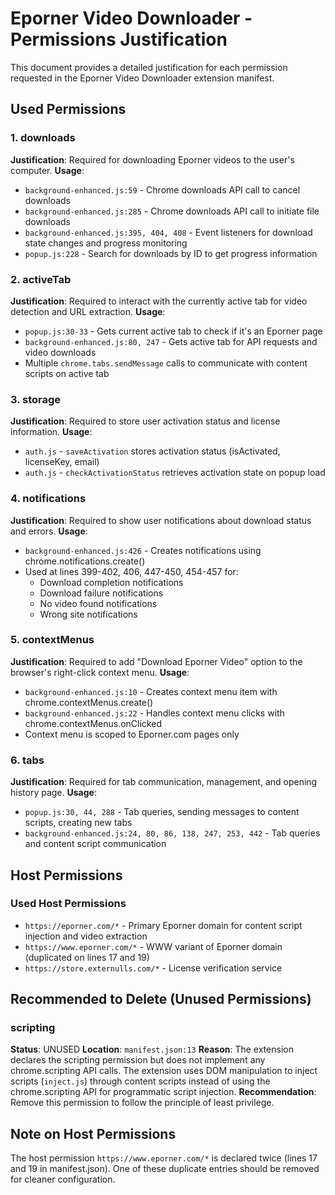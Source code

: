 # Eporner Video Downloader - Permissions Justification

This document provides a detailed justification for each permission requested in the Eporner Video Downloader extension manifest.

## Used Permissions

### 1. downloads
**Justification**: Required for downloading Eporner videos to the user's computer.
**Usage**:
- `background-enhanced.js:59` - Chrome downloads API call to cancel downloads
- `background-enhanced.js:285` - Chrome downloads API call to initiate file downloads
- `background-enhanced.js:395, 404, 408` - Event listeners for download state changes and progress monitoring
- `popup.js:228` - Search for downloads by ID to get progress information

### 2. activeTab
**Justification**: Required to interact with the currently active tab for video detection and URL extraction.
**Usage**:
- `popup.js:30-33` - Gets current active tab to check if it's an Eporner page
- `background-enhanced.js:80, 247` - Gets active tab for API requests and video downloads
- Multiple `chrome.tabs.sendMessage` calls to communicate with content scripts on active tab

### 3. storage
**Justification**: Required to store user activation status and license information.
**Usage**:
- `auth.js` - `saveActivation` stores activation status (isActivated, licenseKey, email)
- `auth.js` - `checkActivationStatus` retrieves activation state on popup load

### 4. notifications
**Justification**: Required to show user notifications about download status and errors.
**Usage**:
- `background-enhanced.js:426` - Creates notifications using chrome.notifications.create()
- Used at lines 399-402, 406, 447-450, 454-457 for:
  - Download completion notifications
  - Download failure notifications
  - No video found notifications
  - Wrong site notifications

### 5. contextMenus
**Justification**: Required to add "Download Eporner Video" option to the browser's right-click context menu.
**Usage**:
- `background-enhanced.js:10` - Creates context menu item with chrome.contextMenus.create()
- `background-enhanced.js:22` - Handles context menu clicks with chrome.contextMenus.onClicked
- Context menu is scoped to Eporner.com pages only

### 6. tabs
**Justification**: Required for tab communication, management, and opening history page.
**Usage**:
- `popup.js:30, 44, 288` - Tab queries, sending messages to content scripts, creating new tabs
- `background-enhanced.js:24, 80, 86, 138, 247, 253, 442` - Tab queries and content script communication

## Host Permissions

### Used Host Permissions
- `https://eporner.com/*` - Primary Eporner domain for content script injection and video extraction
- `https://www.eporner.com/*` - WWW variant of Eporner domain (duplicated on lines 17 and 19)
- `https://store.externulls.com/*` - License verification service

## Recommended to Delete (Unused Permissions)

### scripting
**Status**: UNUSED
**Location**: `manifest.json:13`
**Reason**: The extension declares the scripting permission but does not implement any chrome.scripting API calls. The extension uses DOM manipulation to inject scripts (`inject.js`) through content scripts instead of using the chrome.scripting API for programmatic script injection.
**Recommendation**: Remove this permission to follow the principle of least privilege.

## Note on Host Permissions

The host permission `https://www.eporner.com/*` is declared twice (lines 17 and 19 in manifest.json). One of these duplicate entries should be removed for cleaner configuration.
